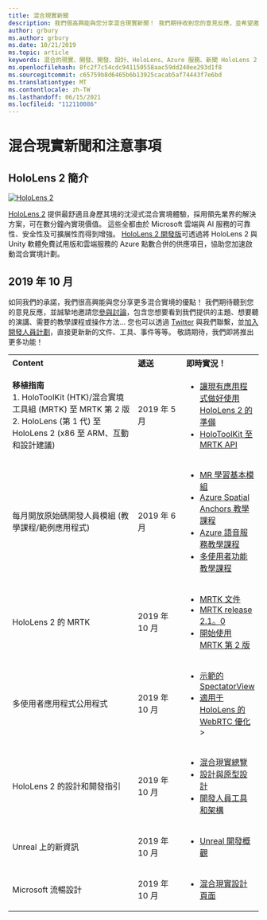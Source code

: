 ```yaml
---
title: 混合現實新聞
description: 我們很高興能與您分享混合現實新聞！ 我們期待收到您的意見反應，並希望邀請您加入對話。
author: grbury
ms.author: grbury
ms.date: 10/21/2019
ms.topic: article
keywords: 混合的現實、開發、開發、設計、HoloLens、Azure 服務、新聞 HoloLens 2
ms.openlocfilehash: 8fc2f7c54cdc941150558aac59dd240ee293d1f8
ms.sourcegitcommit: c65759b8d6465b6b13925cacab5af74443f7e6bd
ms.translationtype: MT
ms.contentlocale: zh-TW
ms.lasthandoff: 06/15/2021
ms.locfileid: "112110086"
---
```

# <a name="mixed-reality-news-and-notes"></a>混合現實新聞和注意事項

## <a name="introducing-hololens-2"></a>HoloLens 2 簡介

[![HoloLens 2](images/hololens2.jpg)](https://www.microsoft.com/hololens/hardware)

[HoloLens 2](https://www.microsoft.com/hololens/hardware) 提供最舒適且身歷其境的沈浸式混合實境體驗，採用領先業界的解決方案，可在數分鐘內實現價值。 這些全都由於 Microsoft 雲端與 AI 服務的可靠性、安全性及可擴展性而得到增強。 [HoloLens 2 開發版](https://www.microsoft.com//hololens/developers)可透過將 HoloLens 2 與 Unity 軟體免費試用版和雲端服務的 Azure 點數合併的供應項目，協助您加速啟動混合實境計劃。

## <a name="october-2019"></a>2019 年 10 月

如同我們的承諾，我們很高興能與您分享更多混合實境的優點！ 我們期待聽到您的意見反應，並誠摯地邀請您[參與討論](https://holodevelopersslack.azurewebsites.net/)，包含您想要看到我們提供的主題、想要聽的演講、需要的教學課程或操作方法... 您也可以透過 [Twitter](https://twitter.com/MxdRealityDev) 與我們聯繫，並[加入開發人員計劃](https://aka.ms/iwantmr)，直接更新新的文件、工具、事件等等。 敬請期待，我們即將推出更多功能！

<table>
<tr>
<th style="width: 400px; text-align:left;">Content</th><th style="width: 125px; text-align:left;">遞送</th><th style="width: 125px; text-align:left;">即時實況！</th>
</tr> 
<tr>
<td><b>移植指南</b> <br>1. HoloToolKit (HTK)/混合實境工具組 (MRTK) 至 MRTK 第 2 版
<br>2. HoloLens (第 1 代) 至 HoloLens 2 (x86 至 ARM、互動和設計建議)
</td></td><td>2019 年 5 月</td><td> <ul><li><a href=https://docs.microsoft.com/windows/mixed-reality/mrtk-porting-guide>讓現有應用程式做好使用 HoloLens 2 的準備</a><li><a href=/windows/mixed-reality/mrtk-unity/updates-deployment/htk-to-mrtk-porting-guide>HoloToolKit 至 MRTK API</a></td>
</tr>
<tr>
<td>每月開放原始碼開發人員模組 (教學課程/範例應用程式)</td><td>2019 年 6 月</td><td> <ul><li><a href=https://docs.microsoft.com/windows/mixed-reality/mrlearning-base-ch1>MR 學習基本模組</a><li><a href=https://docs.microsoft.com/windows/mixed-reality/mrlearning-asa-ch1>Azure Spatial Anchors 教學課程</a><li><a href=https://docs.microsoft.com/windows/mixed-reality/mrlearning-speechsdk-ch1>Azure 語音服務教學課程</a><li><a href=https://docs.microsoft.com/windows/mixed-reality/mrlearning-sharing(photon)-ch1>多使用者功能教學課程</a></td>
</tr>
<tr>
<td>HoloLens 2 的 MRTK</td><td>2019 年 10 月</td><td> <ul><li><a href=/windows/mixed-reality/mrtk-unity>MRTK 文件</a><li><a href=https://github.com/Microsoft/MixedRealityToolkit-Unity/releases>MRTK release 2.1。0</a><li><a href=https://docs.microsoft.com/windows/mixed-reality/mrtk-getting-started>開始使用 MRTK 第 2 版</a></td>
</tr>
<tr>
<td>多使用者應用程式公用程式</td><td>2019 年 10 月</td><td> <ul><li><a href=https://docs.microsoft.com/windows/mixed-reality/spectator-view>示範的 SpectatorView</a><li><a href=https://github.com/microsoft/MixedReality-WebRTC>適用于 HoloLens 的 WebRTC 優化</a>></td>
</tr>
<tr>
<td>HoloLens 2 的設計和開發指引</td><td>2019 年 10 月</td><td> <ul><li><a href=https://docs.microsoft.com/windows/mixed-reality/>混合現實總覽</a><li><a href=https://docs.microsoft.com/windows/mixed-reality/design>設計與原型設計</a><li><a href=https://docs.microsoft.com/windows/mixed-reality/development>開發人員工具和架構</a></td>
</tr>
<tr>
  <td>Unreal 上的新資訊</td><td>2019 年 10 月</td><td> <ul><li><a href=https://docs.microsoft.com/windows/mixed-reality/unreal-development-overview>Unreal 開發概觀</a></td>
</tr>
<tr>
  <td>Microsoft 流暢設計</td><td>2019 年 10 月</td><td> <ul><li><a href=https://www.microsoft.com/design/fluent/>混合現實設計頁面</a></td>
</tr>
</table>
